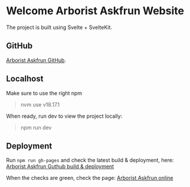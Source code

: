 <h1>Welcome Arborist Askfrun Website</h1>

The project is built using Svelte + SvelteKit.

## GitHub

[Arborist Askfrun GitHub](https://github.com/kostdarmo/kostdarmo.github.io).

## Localhost

Make sure to use the right npm

> nvm use v18.17.1

When ready, run dev to view the project locally:

> npm run dev

## Deployment

Run `npm run gh-pages` and check the latest build & deployment, here:
[Arborist Askfrun Guthub build & deployment](https://github.com/kostdarmo/arboristaskfrun.github.io/commits/main)

When the checks are green, check the page:
[Arborist Askfrun online](https://arboristaskfrun.se/)
